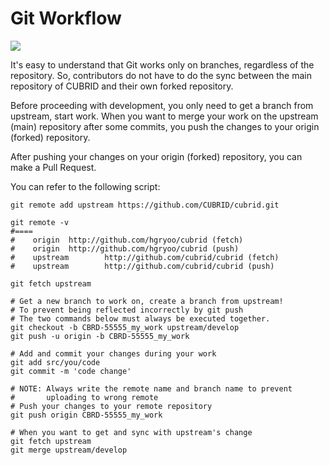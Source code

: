 # Git Workflow



![](https://lh5.googleusercontent.com/XZvedMM9PA2nvydPhUcphwPIlRTP104GSxHopy_stO59UiSN6OznqbP3m4LwCH3dWViA5V5JztJf1cfNxW4k1qYUpV60DOUrQv0yCR80xqmNAYJvW5P3LxWSeZUdvGKVKrCbfoyE)

It's easy to understand that Git works only on branches, regardless of the repository. So, contributors do not have to do the sync between the main repository of CUBRID and their own forked repository.

Before proceeding with development, you only need to get a branch from upstream, start work. When you want to merge your work on the upstream \(main\) repository after some commits, you push the changes to your origin \(forked\) repository.

After pushing your changes on your origin \(forked\) repository, you can make a Pull Request.

You can refer to the following script: 

```text
git remote add upstream https://github.com/CUBRID/cubrid.git

git remote -v
#====
#    origin  http://github.com/hgryoo/cubrid (fetch)
#    origin  http://github.com/hgryoo/cubrid (push)
#    upstream        http://github.com/cubrid/cubrid (fetch)
#    upstream        http://github.com/cubrid/cubrid (push)

git fetch upstream

# Get a new branch to work on, create a branch from upstream!
# To prevent being reflected incorrectly by git push
# The two commands below must always be executed together.
git checkout -b CBRD-55555_my_work upstream/develop
git push -u origin -b CBRD-55555_my_work

# Add and commit your changes during your work
git add src/you/code
git commit -m 'code change'

# NOTE: Always write the remote name and branch name to prevent 
#       uploading to wrong remote
# Push your changes to your remote repository 
git push origin CBRD-55555_my_work

# When you want to get and sync with upstream's change
git fetch upstream
git merge upstream/develop
```

